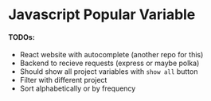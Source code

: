 # Javascript Popular Variable

#### TODOs:
* React website with autocomplete (another repo for this)
* Backend to recieve requests (express or maybe polka)
* Should show all project variables with `show all` button
* Filter with different project
* Sort alphabetically or by frequency
